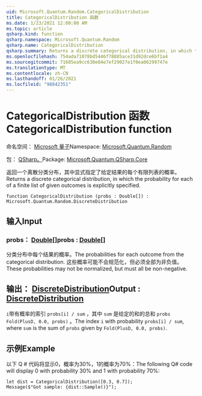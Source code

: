 ```yaml
---
uid: Microsoft.Quantum.Random.CategoricalDistribution
title: CategoricalDistribution 函数
ms.date: 1/23/2021 12:00:00 AM
ms.topic: article
qsharp.kind: function
qsharp.namespace: Microsoft.Quantum.Random
qsharp.name: CategoricalDistribution
qsharp.summary: Returns a discrete categorical distribution, in which the probability for each of a finite list of given outcomes is explicitly specified.
ms.openlocfilehash: 754ada71078bd5446f78885ace31d92dce6bf1a4
ms.sourcegitcommit: 71605ea9cc630e84e7ef29027e1f0ea06299747e
ms.translationtype: MT
ms.contentlocale: zh-CN
ms.lasthandoff: 01/26/2021
ms.locfileid: "98842351"
---
```

# <a name="categoricaldistribution-function"></a><span data-ttu-id="0527c-102">CategoricalDistribution 函数</span><span class="sxs-lookup"><span data-stu-id="0527c-102">CategoricalDistribution function</span></span>

<span data-ttu-id="0527c-103">命名空间： [Microsoft 量子](xref:Microsoft.Quantum.Random)</span><span class="sxs-lookup"><span data-stu-id="0527c-103">Namespace: [Microsoft.Quantum.Random](xref:Microsoft.Quantum.Random)</span></span>

<span data-ttu-id="0527c-104">包： [QSharp。](https://nuget.org/packages/Microsoft.Quantum.QSharp.Core)</span><span class="sxs-lookup"><span data-stu-id="0527c-104">Package: [Microsoft.Quantum.QSharp.Core](https://nuget.org/packages/Microsoft.Quantum.QSharp.Core)</span></span>


<span data-ttu-id="0527c-105">返回一个离散分类分布，其中显式指定了给定结果的每个有限列表的概率。</span><span class="sxs-lookup"><span data-stu-id="0527c-105">Returns a discrete categorical distribution, in which the probability for each of a finite list of given outcomes is explicitly specified.</span></span>

```qsharp
function CategoricalDistribution (probs : Double[]) : Microsoft.Quantum.Random.DiscreteDistribution
```


## <a name="input"></a><span data-ttu-id="0527c-106">输入</span><span class="sxs-lookup"><span data-stu-id="0527c-106">Input</span></span>

### <a name="probs--double"></a><span data-ttu-id="0527c-107">probs： [Double](xref:microsoft.quantum.lang-ref.double)[]</span><span class="sxs-lookup"><span data-stu-id="0527c-107">probs : [Double](xref:microsoft.quantum.lang-ref.double)[]</span></span>

<span data-ttu-id="0527c-108">分类分布中每个结果的概率。</span><span class="sxs-lookup"><span data-stu-id="0527c-108">The probabilities for each outcome from the categorical distribution.</span></span>
<span data-ttu-id="0527c-109">这些概率可能不会规范化，但必须全部为非负值。</span><span class="sxs-lookup"><span data-stu-id="0527c-109">These probabilities may not be normalized, but must all be non-negative.</span></span>



## <a name="output--discretedistribution"></a><span data-ttu-id="0527c-110">输出： [DiscreteDistribution](xref:Microsoft.Quantum.Random.DiscreteDistribution)</span><span class="sxs-lookup"><span data-stu-id="0527c-110">Output : [DiscreteDistribution](xref:Microsoft.Quantum.Random.DiscreteDistribution)</span></span>

<span data-ttu-id="0527c-111">`i`带有概率的索引 `probs[i] / sum` ，其中 `sum` 是给定的和的总和 `probs` `Fold(PlusD, 0.0, probs)` 。</span><span class="sxs-lookup"><span data-stu-id="0527c-111">The index `i` with probability `probs[i] / sum`, where `sum` is the sum of `probs` given by `Fold(PlusD, 0.0, probs)`.</span></span>

## <a name="example"></a><span data-ttu-id="0527c-112">示例</span><span class="sxs-lookup"><span data-stu-id="0527c-112">Example</span></span>

<span data-ttu-id="0527c-113">以下 Q # 代码将显示0，概率为30%，1的概率为70%：</span><span class="sxs-lookup"><span data-stu-id="0527c-113">The following Q# code will display 0 with probability 30% and 1 with probability 70%:</span></span>

```qsharp
let dist = CategoricalDistribution([0.3, 0.7]);
Message($"Got sample: {dist::Sample()}");
```